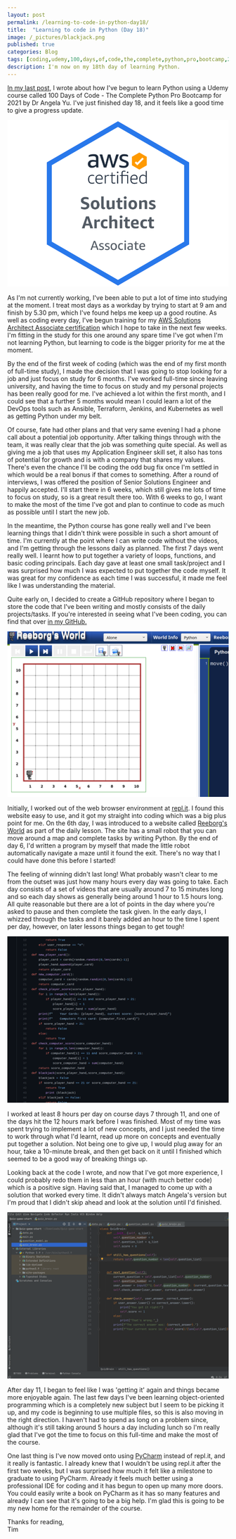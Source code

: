 ```yaml
---
layout: post
permalink: /learning-to-code-in-python-day18/
title:  "Learning to code in Python (Day 18)"
image: /_pictures/blackjack.png
published: true
categories: Blog
tags: [coding,udemy,100,days,of,code,the,complete,python,pro,bootcamp,2021,repl.it,repl,variables,beginner,code,learning,programming,functions,program,new,skills,develop,developer,php,basic,devops,apprentice,aws,solutions,architect,coding,pycharm,reeborgs,world]
description: I'm now on my 18th day of learning Python.
---
```

<a href="/learning-to-code-in-python-day1/">In my last post</a>, I wrote about how I've begun to learn Python using a Udemy course called 100 Days of Code - The Complete Python Pro Bootcamp for 2021 by Dr Angela Yu. I've just finished day 18, and it feels like a good time to give a progress update.

<a href="https://aws.amazon.com/certification/certified-solutions-architect-associate/" target="_blank">
<img src="/_pictures/aws-csaa.png" class="leftimg" alt="AWS Solutions Architect Associate badge" /></a>

As I'm not currently working, I've been able to put a lot of time into studying at the moment. I treat most days as a workday by trying to start at 9 am and finish by 5.30 pm, which I've found helps me keep up a good routine. As well as coding every day, I've begun training for my <a href="https://aws.amazon.com/certification/certified-solutions-architect-associate/" target="_blank">AWS Solutions Architect Associate certification</a> which I hope to take in the next few weeks. I'm fitting in the study for this one around any spare time I've got when I'm not learning Python, but learning to code is the bigger priority for me at the moment.

By the end of the first week of coding (which was the end of my first month of full-time study), I made the decision that I was going to stop looking for a job and just focus on study for 6 months. I've worked full-time since leaving university, and having the time to focus on study and my personal projects has  been really good for me. I've achieved a lot within the first month, and I could see that a further 5 months would mean I could learn a lot of the DevOps tools such as Ansible, Terraform, Jenkins, and Kubernetes as well as getting Python under my belt.

Of course, fate had other plans and that very same evening I had a phone call about a potential job opportunity. After talking things through with the team, it was really clear that the job was something quite special. As well as giving me a job that uses my Application Engineer skill set, it also has tons of potential for growth and is with a company that shares my values. There's even the chance I'll be coding the odd bug fix once I'm settled in which would be a real bonus if that comes to something. After a round of interviews, I was offered the position of Senior Solutions Engineer and happily accepted. I'll start there in 6 weeks, which still gives me lots of time to focus on study, so is a great result there too. With 6 weeks to go, I want to make the most of the time I've got and plan to continue to code as much as possible until I start the new job.

In the meantime, the Python course has gone really well and I've been learning things that I didn't think were possible in such a short amount of time. I'm currently at the point where I can write code without the videos, and I'm getting through the lessons daily as planned. The first 7 days went really well. I learnt how to put together a variety of loops, functions, and basic coding principals. Each day gave at least one small task/project and I was surprised how much I was expected to put together the code myself. It was great for my confidence as each time I was successful, it made me feel like I was understanding the material.

Quite early on, I decided to create a GitHub repository where I began to store the code that I've been writing and mostly consists of the daily projects/tasks. If you're interested in seeing what I've been coding, you can find that over <a href="https://github.com/tic0uk/python-100daysofcode" target="_blank">in my GitHub.</a>


<a href="/_pictures/reboorg.png">
<img src="/_pictures/reboorg.png" class="rightimg" alt="Reeborg's World" /></a>


Initially, I worked out of the web browser environment at <a href="https://repl.it" target="_blank">repl.it</a>. I found this website easy to use, and it got my straight into coding which was a big plus point for me. On the 6th day, I was introduced to a website called <a href="https://reeborg.ca/reeborg.html?lang=en&mode=python&menu=worlds%2Fmenus%2Freeborg_intro_en.json&name=Alone&url=worlds%2Ftutorial_en%2Falone.json" target="_blank">Reeborg's World</a> as part of the daily lesson. The site has a small robot that you can move around a map and complete tasks by writing Python. By the end of day 6, I'd written a program by myself that made the little robot automatically navigate a maze until it found the exit. There's no way that I could have done this before I started!

The feeling of winning didn't last long! What probably wasn't clear to me from the outset was just how many hours every day was going to take. Each day consists of a set of videos that are usually around 7 to 15 minutes long and so each day shows as generally being around 1 hour to 1.5 hours long. All quite reasonable but there are a lot of points in the day where you're asked to pause and then complete the task given. In the early days, I whizzed through the tasks and it barely added an hour to the time I spent per day, however, on later lessons things began to get tough!

<a href="https://github.com/tic0uk/python-100daysofcode/blob/main/day%2011%20-%20blackjack.py" target="_blank">
<img src="/_pictures/blackjack.png" class="leftimg" alt="Blackjack code" /></a>

I worked at least 8 hours per day on course days 7 through 11, and one of the days hit the 12 hours mark before I was finished. Most of my time was spent trying to implement a lot of new concepts, and I just needed the time to work through what I'd learnt, read up more on concepts and eventually put together a solution. Not being one to give up, I would plug away for an hour, take a 10-minute break, and then get back on it until I finished which seemed to be a good way of breaking things up.

Looking back at the code I wrote, and now that I've got more experience, I could probably redo them in less than an hour (with much better code) which is a positive sign. Having said that, I managed to come up with a solution that worked every time. It didn't always match Angela's version but I'm proud that I didn't skip ahead and look at the solution until I'd finished.

<a href="/_pictures/pycharm.png">
<img src="/_pictures/pycharm.png" class="rightimg" alt="Pycharm IDE" /></a>

After day 11, I began to feel like I was 'getting it' again and things became more enjoyable again. The last few days I've been learning object-oriented programming which is a completely new subject but I seem to be picking it up, and my code is beginning to use multiple files, so this is also moving in the right direction. I haven't had to spend as long on a problem since, although it's still taking around 5 hours a day including lunch so I'm really glad that I've got the time to focus on this full-time and make the most of the course.

One last thing is I've now moved onto using <a href="https://www.jetbrains.com/pycharm/" target="_blank">PyCharm</a> instead of repl.it, and it really is fantastic. I already knew that I wouldn't be using repl.it after the first two weeks, but I was surprised how much it felt like a milestone to graduate to using PyCharm. Already it feels much better using a professional IDE for coding and it has begun to open up many more doors. You could easily write a book on PyCharm as it has so many features and already I can see that it's going to be a big help. I'm glad this is going to be my new home for the remainder of the course.

Thanks for reading,<br>
Tim
